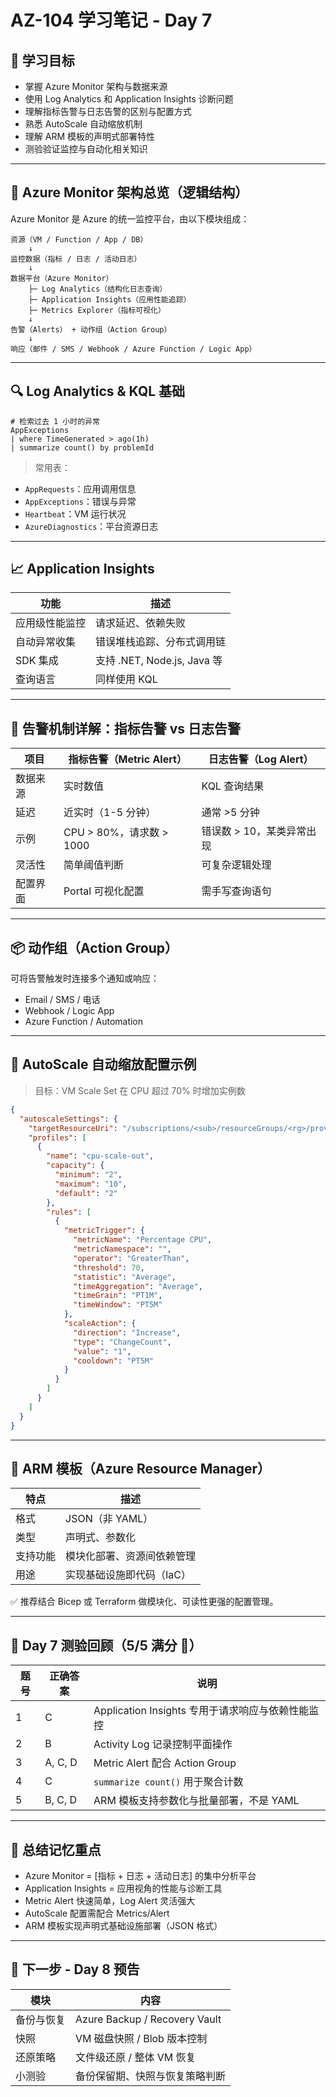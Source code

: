 
# AZ-104 学习笔记 - Day 7

## 🎯 学习目标
- 掌握 Azure Monitor 架构与数据来源
- 使用 Log Analytics 和 Application Insights 诊断问题
- 理解指标告警与日志告警的区别与配置方式
- 熟悉 AutoScale 自动缩放机制
- 理解 ARM 模板的声明式部署特性
- 测验验证监控与自动化相关知识

---

## 🧠 Azure Monitor 架构总览（逻辑结构）

Azure Monitor 是 Azure 的统一监控平台，由以下模块组成：

```
资源（VM / Function / App / DB）
    ↓
监控数据（指标 / 日志 / 活动日志）
    ↓
数据平台（Azure Monitor）
    ├─ Log Analytics（结构化日志查询）
    ├─ Application Insights（应用性能追踪）
    ├─ Metrics Explorer（指标可视化）
    ↓
告警（Alerts） + 动作组（Action Group）
    ↓
响应（邮件 / SMS / Webhook / Azure Function / Logic App）
```

---

## 🔍 Log Analytics & KQL 基础

```kql
# 检索过去 1 小时的异常
AppExceptions
| where TimeGenerated > ago(1h)
| summarize count() by problemId
```

> 常用表：
- `AppRequests`：应用调用信息
- `AppExceptions`：错误与异常
- `Heartbeat`：VM 运行状况
- `AzureDiagnostics`：平台资源日志

---

## 📈 Application Insights

| 功能 | 描述 |
|------|------|
| 应用级性能监控 | 请求延迟、依赖失败 |
| 自动异常收集 | 错误堆栈追踪、分布式调用链 |
| SDK 集成 | 支持 .NET, Node.js, Java 等 |
| 查询语言 | 同样使用 KQL |

---

## 🚨 告警机制详解：指标告警 vs 日志告警

| 项目 | 指标告警（Metric Alert） | 日志告警（Log Alert） |
|------|---------------------------|------------------------|
| 数据来源 | 实时数值 | KQL 查询结果 |
| 延迟 | 近实时（1-5 分钟） | 通常 >5 分钟 |
| 示例 | CPU > 80%，请求数 > 1000 | 错误数 > 10，某类异常出现 |
| 灵活性 | 简单阈值判断 | 可复杂逻辑处理 |
| 配置界面 | Portal 可视化配置 | 需手写查询语句 |

---

## 📦 动作组（Action Group）

可将告警触发时连接多个通知或响应：

- Email / SMS / 电话
- Webhook / Logic App
- Azure Function / Automation

---

## 🔄 AutoScale 自动缩放配置示例

> 目标：VM Scale Set 在 CPU 超过 70% 时增加实例数

```json
{
  "autoscaleSettings": {
    "targetResourceUri": "/subscriptions/<sub>/resourceGroups/<rg>/providers/Microsoft.Compute/virtualMachineScaleSets/myVMSS",
    "profiles": [
      {
        "name": "cpu-scale-out",
        "capacity": {
          "minimum": "2",
          "maximum": "10",
          "default": "2"
        },
        "rules": [
          {
            "metricTrigger": {
              "metricName": "Percentage CPU",
              "metricNamespace": "",
              "operator": "GreaterThan",
              "threshold": 70,
              "statistic": "Average",
              "timeAggregation": "Average",
              "timeGrain": "PT1M",
              "timeWindow": "PT5M"
            },
            "scaleAction": {
              "direction": "Increase",
              "type": "ChangeCount",
              "value": "1",
              "cooldown": "PT5M"
            }
          }
        ]
      }
    ]
  }
}
```

---

## 🧰 ARM 模板（Azure Resource Manager）

| 特点 | 描述 |
|------|------|
| 格式 | JSON（非 YAML） |
| 类型 | 声明式、参数化 |
| 支持功能 | 模块化部署、资源间依赖管理 |
| 用途 | 实现基础设施即代码（IaC） |

✅ 推荐结合 Bicep 或 Terraform 做模块化、可读性更强的配置管理。

---

## 🧪 Day 7 测验回顾（5/5 满分 🎉）

| 题号 | 正确答案 | 说明 |
|------|-----------|------|
| 1 | C | Application Insights 专用于请求响应与依赖性能监控 |
| 2 | B | Activity Log 记录控制平面操作 |
| 3 | A, C, D | Metric Alert 配合 Action Group |
| 4 | C | `summarize count()` 用于聚合计数 |
| 5 | B, C, D | ARM 模板支持参数化与批量部署，不是 YAML |

---

## 📌 总结记忆重点

- Azure Monitor = [指标 + 日志 + 活动日志] 的集中分析平台
- Application Insights = 应用视角的性能与诊断工具
- Metric Alert 快速简单，Log Alert 灵活强大
- AutoScale 配置需配合 Metrics/Alert
- ARM 模板实现声明式基础设施部署（JSON 格式）

---

## 📅 下一步 - Day 8 预告

| 模块 | 内容 |
|------|------|
| 备份与恢复 | Azure Backup / Recovery Vault |
| 快照 | VM 磁盘快照 / Blob 版本控制 |
| 还原策略 | 文件级还原 / 整体 VM 恢复 |
| 小测验 | 备份保留期、快照与恢复策略判断 |
